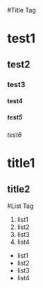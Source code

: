#Title Tag
# test1
## test2
### test3
#### test4
##### test5
###### test6

title1
======
title2
-------

#List Tag

1. list1
2. list2
3. list3
4. list4

- list1
- list2
- list3
- list4
